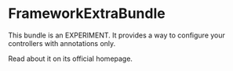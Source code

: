 FrameworkExtraBundle
====================

This bundle is an EXPERIMENT. It provides a way to configure your controllers
with annotations only.

Read about it on its official homepage.
